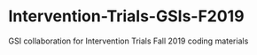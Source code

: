 # Intervention-Trials-GSIs-F2019
GSI collaboration for Intervention Trials Fall 2019 coding materials
